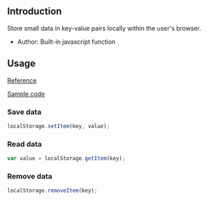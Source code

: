 ## Introduction

Store small data in key-value pairs locally within the user's browser.

- Author: Built-in javascript function

## Usage

[Reference](https://developer.mozilla.org/en-US/docs/Web/API/Window/localStorage)

[Sample code](https://github.com/rexrainbow/phaser3-rex-notes/tree/master/examples/localstorage)

### Save data

```javascript
localStorage.setItem(key, value);
```

### Read data

```javascript
var value = localStorage.getItem(key);
```

### Remove data

```javascript
localStorage.removeItem(key);
```